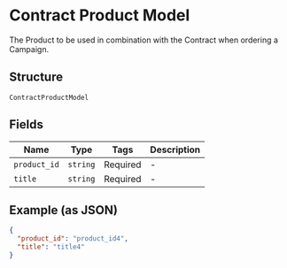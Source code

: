 
# Contract Product Model

The Product to be used in combination with the Contract when ordering a Campaign.

## Structure

`ContractProductModel`

## Fields

| Name | Type | Tags | Description |
|  --- | --- | --- | --- |
| `product_id` | `string` | Required | - |
| `title` | `string` | Required | - |

## Example (as JSON)

```json
{
  "product_id": "product_id4",
  "title": "title4"
}
```

